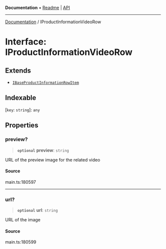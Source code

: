 **Documentation** • [Readme](../README.md) \| [API](../globals.md)

***

[Documentation](../README.md) / IProductInformationVideoRow

# Interface: IProductInformationVideoRow

## Extends

- [`IBaseProductInformationRowItem`](IBaseProductInformationRowItem.md)

## Indexable

 \[`key`: `string`\]: `any`

## Properties

### preview?

> **`optional`** **preview**: `string`

URL of the preview image for the related video

#### Source

main.ts:180597

***

### url?

> **`optional`** **url**: `string`

URL of the image

#### Source

main.ts:180599
